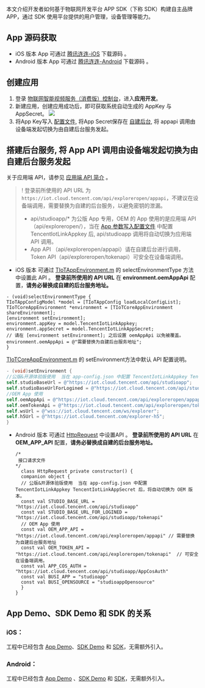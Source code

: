 本文介绍开发者如何基于物联网开发平台 APP SDK（下称 SDK）构建自主品牌APP，通过 SDK 使用平台提供的用户管理，设备管理等能力。

## App 源码获取   

- iOS 版本 App 可通过 [腾讯连连-iOS](https://github.com/tencentyun/iot-link-ios/tree/master/Source/LinkApp) 下载源码 。
- Android 版本 App 可通过 [腾讯连连-Android](https://github.com/tencentyun/iot-link-android/tree/master/app) 下载源码 。      



## 创建应用      

1. 登录 [物联网智能视频服务（消费版）控制台](https://console.cloud.tencent.com/iot-video)，进入**应用开发**。
2. 新建应用，创建应用成功后，即可获取系统自动生成的 AppKey 与 AppSecret。
![](https://qcloudimg.tencent-cloud.cn/raw/aac6b59c869ff824d181c928c5ceb892.png)
3. 将App Key写入 [配置文件](https://cloud.tencent.com/document/product/1081/67511#app-.E5.8F.82.E6.95.B0.E5.86.99.E5.85.A5.E9.85.8D.E7.BD.AE.E6.96.87.E4.BB.B6), 将App Secret保存在 [自建后台](https://cloud.tencent.com/document/product/1081/40773), 将 appapi 调用由设备端发起切换为由自建后台服务发起。      

## 搭建后台服务, 将 App API 调用由设备端发起切换为由自建后台服务发起  

关于应用端 API，请参见 [应用端 API 简介](https://cloud.tencent.com/document/product/1081/40773) 。

>!  登录前所使用的 API URL 为 `https://iot.cloud.tencent.com/api/exploreropen/appapi`，不建议在设备端调用，需要替换为自建的后台服务，以避免密钥的泄漏。
>-   api/studioapp/\* 为公版 App 专用，OEM 的 App 使用的是应用端 API（api/exploreropen/），当在 [App 参数写入配置文件](https://cloud.tencent.com/document/product/1081/67511#E5.8F.82.E6.95.B0.E5.86.99.E5.85.A5.E9.85.8D.E7.BD.AE.E6.96.87.E4.BB.B6) 中配置 TencentIotLinkAppkey 后, api/studioapp 调用将自动切换为应用端 API 调用。
>-   App API （api/exploreropen/appapi）请在自建后台进行调用，Token API（api/exploreropen/tokenapi）可安全在设备端调用。

- iOS 版本 可通过 [TIoTAppEnvironment.m](https://github.com/tencentyun/iot-link-ios/blob/master/Source/LinkApp/Classes/AppConfig/APPContext/TIoTAppEnvironment.m) 的 selectEnvironmentType 方法中设置此 API 。
**登录前所使用的 API URL** 在 **environment.oemAppApi** 配置，**请务必替换成自建的后台服务地址。**
```
- (void)selectEnvironmentType {
TIoTAppConfigModel *model = [TIoTAppConfig loadLocalConfigList];
TIoTCoreAppEnvironment *environment = [TIoTCoreAppEnvironment shareEnvironment];
[environment setEnvironment];
environment.appKey = model.TencentIotLinkAppkey;
environment.appSecret = model.TencentIotLinkAppSecret;
// 请在 [environment setEnvironment]; 之后设置 oemAppApi 以免被覆盖。
environment.oemAppApi = @"需要替换为自建后台服务地址";
}
```
[TIoTCoreAppEnvironment.m](https://github.com/tencentyun/iot-link-ios/blob/master/Source/SDK/LinkCore/QCFoundation/TIoTCoreAppEnvironment.m) 的 setEnvironment方法中默认 API 配置说明。
```Objective-C
- (void)setEnvironment {
//公版&开源体验版使用  当在 app-config.json 中配置 TencentIotLinkAppkey TencentIotLinkAppSecret 后，将自动切换为 OEM 版本。
self.studioBaseUrl = @"https://iot.cloud.tencent.com/api/studioapp";
self.studioBaseUrlForLogined = @"https://iot.cloud.tencent.com/api/studioapp/tokenapi";         
//OEM App 使用
self.oemAppApi = @"https://iot.cloud.tencent.com/api/exploreropen/appapi"; // 需要在 TIoTAppEnvironment.m 的 -selectEnvironmentType: 中替换为自建后台服务地址。
self.oemTokenApi = @"https://iot.cloud.tencent.com/api/exploreropen/tokenapi";  // 可安全在设备端调用。         
self.wsUrl = @"wss://iot.cloud.tencent.com/ws/explorer";        
self.h5Url = @"https://iot.cloud.tencent.com/explorer-h5";
}
```
- Android 版本 可通过 [HttpRequest](https://github.com/tencentyun/iot-link-android/blob/master/app/src/main/java/com/tencent/iot/explorer/link/kitlink/util/HttpRequest.kt) 中设置API 。
**登录前所使用的 API URL** 在 **OEM_APP_API** 配置，**请务必替换成自建的后台服务地址。**

   ```
  /*
    接口请求文件
   */
     class HttpRequest private constructor() {
     companion object {              
     // 公版&开源体验版使用  当在 app-config.json 中配置 TencentIotLinkAppkey TencentIotLinkAppSecret 后，将自动切换为 OEM 版本。
     const val STUDIO_BASE_URL = "https://iot.cloud.tencent.com/api/studioapp"
     const val STUDIO_BASE_URL_FOR_LOGINED = "https://iot.cloud.tencent.com/api/studioapp/tokenapi"     
     // OEM App 使用
     const val OEM_APP_API = "https://iot.cloud.tencent.com/api/exploreropen/appapi" // 需要替换为自建后台服务地址
     const val OEM_TOKEN_API = "https://iot.cloud.tencent.com/api/exploreropen/tokenapi"  // 可安全在设备端调用。     
     const val APP_COS_AUTH = "https://iot.cloud.tencent.com/api/studioapp/AppCosAuth"
     const val BUSI_APP = "studioapp"
     const val BUSI_OPENSOURCE = "studioappOpensource"
     }
  }
   ```


## App Demo、SDK Demo 和 SDK 的关系   

### iOS：

工程中已经包含 [App Demo](https://github.com/tencentyun/iot-link-ios/tree/master/Source/LinkApp)、[SDK Demo](https://github.com/tencentyun/iot-link-ios/tree/master/Source/LinkSDKDemo) 和 [SDK](https://github.com/tencentyun/iot-link-ios/tree/master/Source/SDK/LinkCore)，无需额外引入。

### Android：

工程中已经包含 [App Demo](https://github.com/tencentyun/iot-link-android/tree/master/app) 、[SDK Demo](https://github.com/tencentyun/iot-link-android/tree/master/sdkdemo)  和 [SDK](https://github.com/tencentyun/iot-link-android/tree/master/sdk)，无需额外引入。


